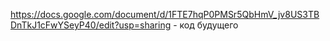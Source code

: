 
https://docs.google.com/document/d/1FTE7hqP0PMSr5QbHmV_jv8US3TBDnTkJ1cFwYSeyP40/edit?usp=sharing - код будущего
